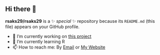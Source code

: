 ## Hi there 👋


**rsaks29/rsaks29** is a ✨ _special_ ✨ repository because its `README.md` (this file) appears on your GitHub profile.

- 🔭 I’m currently working on [this project](https://github.com/goblin101-co/stock-simulator)
- 🌱 I’m currently learning R
- 📫 How to reach me: By [Email](ron.saks@gmx.ch) or [My Website](rsaks29.github.io)
